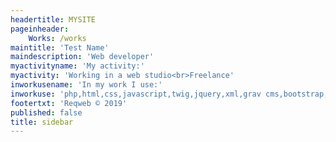 ```yaml
---
headertitle: MYSITE
pageinheader:
    Works: /works
maintitle: 'Test Name'
maindescription: 'Web developer'
myactivityname: 'My activity:'
myactivity: 'Working in a web studio<br>Freelance'
inworkusename: 'In my work I use:'
inworkuse: 'php,html,css,javascript,twig,jquery,xml,grav cms,bootstrap,flexbox'
footertxt: 'Reqweb © 2019'
published: false
title: sidebar
---
```


